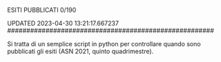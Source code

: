 ESITI PUBBLICATI 0/190 

UPDATED 2023-04-30 13:21:17.667237
######################################################

Si tratta di un semplice script in python per controllare quando sono pubblicati gli esiti (ASN 2021, quinto quadrimestre).

